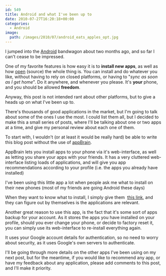 ```yaml
---
id: 549
title: Android and what I've been up to
date: 2010-07-27T16:20:18+00:00
categories:
  - Android
image: 
  path: /images/2010/07/android_eats_apples_opt.jpg
---
```

I jumped into the <a title="Android Operating System" href="http://en.wikipedia.org/wiki/Android_(operating_system)" target="_blank">Android</a> bandwagon about two months ago, and so far I can't cease to be impressed.

One of my favorite features is how easy it is to **install new apps**, as well as how <a title="Android Source" href="http://source.android.com/" target="_blank">open</a> (source) the whole thing is. You can install and do whatever you like, without having to rely on closed platforms, or having to "_sync as soon as I get home_". Do it anywhere, and whenever you please. It's **your** phone, and you should be allowed **freedom**.

<!--more-->Anyway, this post is not intended rant about other platforms, but to give a heads up on what I've been up to.

There's thousands of good applications in the market, but I'm going to talk about some of the ones I use the most. I could list them all, but I decided to make this a small series of posts, where I'll be talking about one or two apps at a time, and give my personal review about each one of them.

To start with, I wouldn't (or at least it would be really hard) be able to write this blog post without the use of <a title="AppBrain" href="http://www.appbrain.com" target="_blank">appBrain</a>.

AppBrain lets you install apps to your phone via it's web-interface, as well as letting you share your apps with your friends. It has a very cluttered web-interface listing loads of applications, and will give you app recommendations according to your profile (i.e. the apps you already have installed)

I've been using this little app a lot when people ask me what to install on their new phones (most of my friends are going Android these days)

When they want to know what to install, I simply give them  <a title="My appBrain link" href="http://www.appbrain.com/user/marcos.placona/apps-on-the-htc-desire" target="_blank">this link</a>, and they can figure out by themselves is the applications are relevant.

Another great reason to use this app, is the fact that it's some sort of apps backup for your account. As it stores the apps you have installed on your profile, should you ever change your phone, or decide to factory reset it, you can simply use its web-interface to re-install everything again.

It uses your Google account details for authentication, so no need to worry about security, as it uses Google's own servers to authenticate.

I'll be going through more details on the other apps I've been using on my next post, but for the meantime, if you would like to recommend any app, or have my feedback about any application, please add comments to this post, and I'll make it priority.
